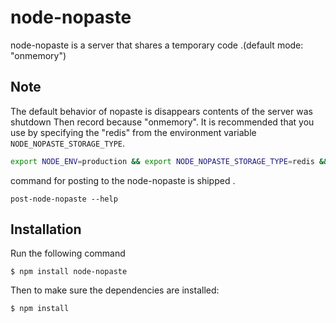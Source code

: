 node-nopaste
==============

node-nopaste is a server that shares a temporary code .(default mode: "onmemory")

Note
----

The default behavior of nopaste is disappears contents of the server was shutdown Then record because "onmemory".
It is recommended that you use by specifying the "redis" from the environment variable `NODE_NOPASTE_STORAGE_TYPE`.

```bash
export NODE_ENV=production && export NODE_NOPASTE_STORAGE_TYPE=redis && npm run start | node-nopaste
```

command for posting to the node-nopaste is shipped .

```
post-node-nopaste --help
```

## Installation

Run the following command

    $ npm install node-nopaste

Then to make sure the dependencies are installed:

    $ npm install

